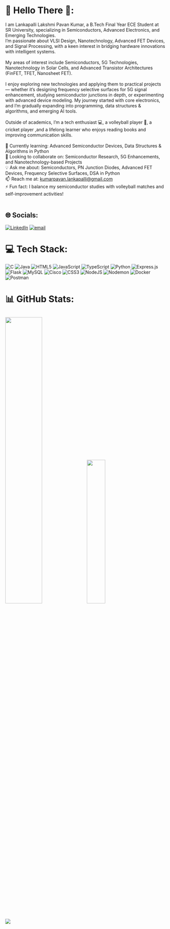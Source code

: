 # 💫 Hello There 👋:
I am Lankapalli Lakshmi Pavan Kumar, a B.Tech Final Year ECE Student at SR University, specializing in Semiconductors, Advanced Electronics, and Emerging Technologies.<br>I’m passionate about VLSI Design, Nanotechnology, Advanced FET Devices, and Signal Processing, with a keen interest in bridging hardware innovations with intelligent systems.<br><br>My areas of interest include Semiconductors, 5G Technologies, Nanotechnology in Solar Cells, and Advanced Transistor Architectures (FinFET, TFET, Nanosheet FET).<br><br>I enjoy exploring new technologies and applying them to practical projects — whether it’s designing frequency selective surfaces for 5G signal enhancement, studying semiconductor junctions in depth, or experimenting with advanced device modeling. My journey started with core electronics, and I’m gradually expanding into programming, data structures & algorithms, and emerging AI tools.<br><br>Outside of academics, I’m a tech enthusiast 💻, a volleyball player 🏐, a cricket player ,and a lifelong learner who enjoys reading books and improving communication skills.<br><br>🌱 Currently learning: Advanced Semiconductor Devices, Data Structures & Algorithms in Python<br>👯 Looking to collaborate on: Semiconductor Research, 5G Enhancements, and Nanotechnology-based Projects<br>💡 Ask me about: Semiconductors, PN Junction Diodes, Advanced FET Devices, Frequency Selective Surfaces, DSA in Python<br>📫 Reach me at: kumarpavan.lankapalli@gmail.com<br>⚡ Fun fact: I balance my semiconductor studies with volleyball matches and self-improvement activities!<br><br>


## 🌐 Socials:
[![LinkedIn](https://img.shields.io/badge/LinkedIn-%230077B5.svg?logo=linkedin&logoColor=white)](https://linkedin.com/in/https://www.linkedin.com/in/pavan-kumar-lankapalli-6b102334b/) [![email](https://img.shields.io/badge/Email-D14836?logo=gmail&logoColor=white)](mailto:kumarpavan.lankapalli@gmail.com) 

# 💻 Tech Stack:
![C](https://img.shields.io/badge/c-%2300599C.svg?style=for-the-badge&logo=c&logoColor=white) ![Java](https://img.shields.io/badge/java-%23ED8B00.svg?style=for-the-badge&logo=openjdk&logoColor=white) ![HTML5](https://img.shields.io/badge/html5-%23E34F26.svg?style=for-the-badge&logo=html5&logoColor=white) ![JavaScript](https://img.shields.io/badge/javascript-%23323330.svg?style=for-the-badge&logo=javascript&logoColor=%23F7DF1E) ![TypeScript](https://img.shields.io/badge/typescript-%23007ACC.svg?style=for-the-badge&logo=typescript&logoColor=white) ![Python](https://img.shields.io/badge/python-3670A0?style=for-the-badge&logo=python&logoColor=ffdd54) ![Express.js](https://img.shields.io/badge/express.js-%23404d59.svg?style=for-the-badge&logo=express&logoColor=%2361DAFB) ![Flask](https://img.shields.io/badge/flask-%23000.svg?style=for-the-badge&logo=flask&logoColor=white) ![MySQL](https://img.shields.io/badge/mysql-4479A1.svg?style=for-the-badge&logo=mysql&logoColor=white) ![Cisco](https://img.shields.io/badge/cisco-%23049fd9.svg?style=for-the-badge&logo=cisco&logoColor=black) ![CSS3](https://img.shields.io/badge/css3-%231572B6.svg?style=for-the-badge&logo=css3&logoColor=white) ![NodeJS](https://img.shields.io/badge/node.js-6DA55F?style=for-the-badge&logo=node.js&logoColor=white) ![Nodemon](https://img.shields.io/badge/NODEMON-%23323330.svg?style=for-the-badge&logo=nodemon&logoColor=%BBDEAD) ![Docker](https://img.shields.io/badge/docker-%230db7ed.svg?style=for-the-badge&logo=docker&logoColor=white) ![Postman](https://img.shields.io/badge/Postman-FF6C37?style=for-the-badge&logo=postman&logoColor=white)
# 📊 GitHub Stats:
<img src ="https://nirzak-streak-stats.vercel.app/?user=Pavan2-005&theme=dark&hide_border=false" width = "48%"> &nbsp;
<img src = "https://github-readme-stats.vercel.app/api/top-langs/?username=Pavan2-005&theme=dark&hide_border=false&include_all_commits=false&count_private=false&layout=compact" width = 34%>
---
[![](https://visitcount.itsvg.in/api?id=Pavan2-005&icon=0&color=0)](https://visitcount.itsvg.in)

<!-- Proudly created with GPRM ( https://gprm.itsvg.in ) -->
